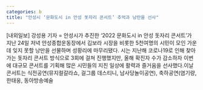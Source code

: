```yaml
---
categories: b
title: "안성시 ‘문화도시 in 안성 돗자리 콘서트’ 추억과 낭만을 선사"
---
```

[내외일보] 강성용 기자 = 안성시가 추진한 ‘2022 문화도시 in 안성 돗자리 콘서트’가 지난 24일 저녁 안성종합운동장에서 김보라 시장을 비롯한 5천여명의 시민이 모인 가운데 잊지 못할 낭만을 선물하며 성황리에 마무리됐다. 시는 지난해 코로나19로 인해 찾아가는 돗자리 콘서트 방식으로 3회에 걸쳐 진행했지만, 올해 확진자 수가 감소하자 이번에 대규모 콘서트를 기획해 많은 시민들의 지친 일상에 활력과 즐거움을 선사했다.이날 콘서트는 식전공연(뮤지컬갈라쇼, 걸그룹 데스티니, 남사당놀이공연), 축하공연(염기량, 한태웅, 동아방송예술